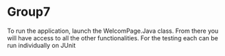 # Group7
To run the application, launch the WelcomPage.Java class. From there you will have access to all the other functionalities. For the testing each can be run individually on JUnit